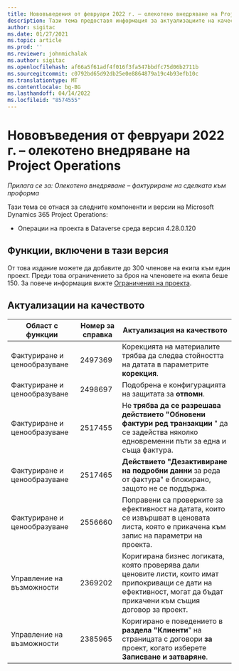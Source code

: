 ```yaml
---
title: Нововъведения от февруари 2022 г. – олекотено внедряване на Project Operations
description: Тази тема предоставя информация за актуализациите на качеството, които са налични в февруари 2022 издание на Project Operations lite разполагане.
author: sigitac
ms.date: 01/27/2021
ms.topic: article
ms.prod: ''
ms.reviewer: johnmichalak
ms.author: sigitac
ms.openlocfilehash: af66a5f61adf4f016f3fa547bbdfc75d06b2711b
ms.sourcegitcommit: c0792bd65d92db25e0e8864879a19c4b93efb10c
ms.translationtype: MT
ms.contentlocale: bg-BG
ms.lasthandoff: 04/14/2022
ms.locfileid: "8574555"
---
```

# <a name="whats-new-february-2022---project-operations-lite-deployment"></a>Нововъведения от февруари 2022 г. – олекотено внедряване на Project Operations

_Прилага се за: Олекотено внедряване – фактуриране на сделката към проформа_

Тази тема се отнася за следните компоненти и версии на Microsoft Dynamics 365 Project Operations:

- Операции на проекта в Dataverse среда версия 4.28.0.120

## <a name="features-included-in-this-release"></a>Функции, включени в тази версия

От това издание можете да добавите до 300 членове на екипа към един проект. Преди това ограничението за броя на членовете на екипа беше 150. За повече информация вижте [Ограничения на проекта](../../project-management/create-wbs.md#project-limitations).

## <a name="quality-updates"></a>Актуализации на качеството

| Област с функции | Номер за справка | Актуализация на качеството |
| --- | --- | --- |
| Фактуриране и ценообразуване | 2497369 | Корекцията на материалите трябва да следва стойността на датата в параметрите **корекция**. |
| Фактуриране и ценообразуване | 2498697 | Подобрена е конфигурацията на защитата за **отпомн**. |
| Фактуриране и ценообразуване | 2517455 | Не **трябва да се разрешава действието "Обновени фактури ред транзакции** " да се задейства няколко едновременни пъти за една и съща фактура. |
| Фактуриране и ценообразуване | 2517465 | **Действието "Дезактивиране на подробни данни** за реда от фактура" е блокирано, защото не се поддържа. |
| Фактуриране и ценообразуване | 2556660 | Поправени са проверките за ефективност на датата, които се извършват в ценовата листа, която е прикачена към запис на параметри на проекта. |
|   Управление на възможности | 2369202 | Коригирана бизнес логиката, която проверява дали ценовите листи, които имат припокриващи се дати на ефективност, могат да бъдат прикачени към същия договор за проект. |
|   Управление на възможности | 2385965 | Коригирано е поведението в **раздела "Клиенти**" на страницата с договори **за** проект, когато изберете **Записване и затваряне**. |
